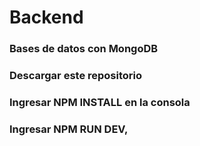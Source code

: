 # Backend

### Bases de datos con MongoDB
### Descargar este repositorio
### Ingresar NPM INSTALL en la consola
### Ingresar NPM RUN DEV, 
